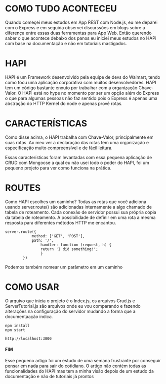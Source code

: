 
# COMO TUDO ACONTECEU

Quando começei meus estudos em App REST com Node.js, eu me deparei com o Express e em seguida observei discurssões em blogs sobre a diferença entre essas duas ferramentas para App Web.
Então querendo saber o que acontece debaixo dos panos eu iniciei meus estudos no HAPI com base na documentação e não em tutoriais mastigados.

# HAPI 
HAPI é um Framework desenvolvido pela equipe de devs do Walmart, tendo como focu uma aplicação corporativa com muitos desenvolvedores. HAPI tem um código bastante enxuto por trabalhar com a organização Chave-Valor. O HAPI está no hype no momento por ser um opção além do Express o que para algumas pessoas não faz sentido pois o Express é apenas uma abstração do HTTP Kernel do node e apenas provê rotas.

# CARACTERÍSTICAS 
Como disse acima, o HAPI trabalha com Chave-Valor, principalmente em suas rotas. Ao meu ver a declaração das rotas tem uma organização e especificação muito compreensível e de fácil leitura.

Essas características foram levantadas com essa pequena aplicação de CRUD com Mongoose a qual eu não usei todo o poder do HAPI, foi um pequeno projeto para ver como funciona na prática.

# ROUTES
Como HAPI escolhes um caminho? Todas as rotas que você adiciona usando server.route() são adicionadas internamente a algo chamado de tabela de roteamento. Cada conexão de servidor possui sua própria cópia da tabela de roteamento.
A possibilidade de definir em uma rota a mesma resposta para diferentes métodos HTTP me encantou.
```
server.route({
			method: ['GET', 'POST'],
			path: '/',
    			handler: function (request, h) {
				return 'I did something!';
    			}
		})
```   
Podemos também nomear um parâmetro em um caminho

# COMO USAR
O arquivo que inicia o projeto é o Index.js, os arquivos Crud.js e ServerTutorial.js são arquivos onde eu vou comparando e fazendo alterações na configuração do servidor mudando a forma que a documentaação indica.
```
npm install
npm start

http://localhost:3000
```  

#### FIM
Esse pequeno artigo foi um estudo de uma semana frustrante por conseguir pensar em nada para sair do cotidiano. O artigo não contém todas as funcionalidades do HAPI mas tem a minha visão depois de um estudo da documentação e não de tutoriais já prontos
